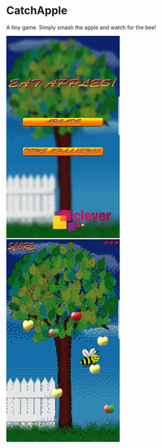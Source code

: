 # CatchApple
A tiny game. Simply smash the apple and watch for the bee!

<img src="https://github.com/77pixel/CatchApple/blob/master/ca1.jpg" width="300"/>
<img src="https://github.com/77pixel/CatchApple/blob/master/ca2.jpg" width="300"/>
